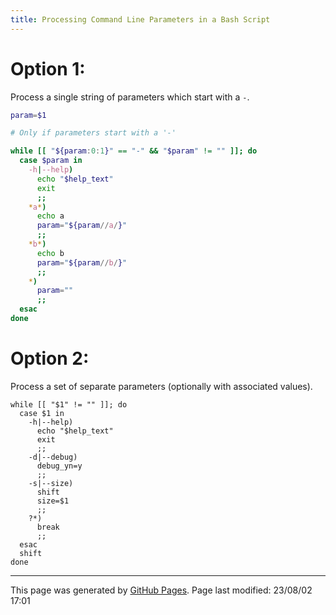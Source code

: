 ```yaml
---
title: Processing Command Line Parameters in a Bash Script
---
```


# Option 1:

Process a single string of parameters which start with a `-`.

```bash
param=$1

# Only if parameters start with a '-'

while [[ "${param:0:1}" == "-" && "$param" != "" ]]; do
  case $param in
    -h|--help)
      echo "$help_text"
      exit
      ;;
    *a*)
      echo a
      param="${param//a/}"
      ;;
    *b*)
      echo b 
      param="${param//b/}"
      ;;
    *)
      param=""
      ;;
  esac
done
```

# Option 2:

Process a set of separate parameters (optionally with associated values).

```
while [[ "$1" != "" ]]; do
  case $1 in
    -h|--help)
      echo "$help_text"
      exit
      ;;
    -d|--debug)
      debug_yn=y
      ;;
    -s|--size)
      shift
      size=$1
      ;;
    ?*)
      break
      ;;
  esac
  shift
done
```

<hr>
<p class="pagedate">This page was generated by <a href=".">GitHub Pages</a>.  Page last modified: 23/08/02 17:01</p>
